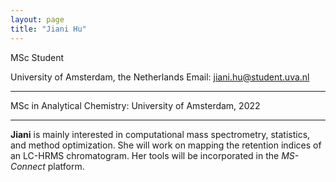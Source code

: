 ```yaml
---
layout: page
title: "Jiani Hu"
---
```


MSc Student 

University of Amsterdam, the Netherlands 
Email: jiani.hu@student.uva.nl

---

MSc in Analytical Chemistry: University of Amsterdam, 2022

---

**Jiani** is mainly interested in computational mass spectrometry, statistics, and method optimization. She will work on mapping the retention indices of an LC-HRMS chromatogram. Her tools will be incorporated in the *MS-Connect* platform. 
